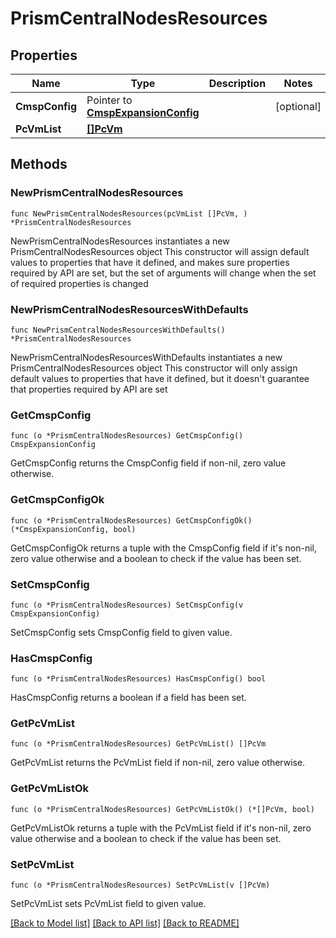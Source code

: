 # PrismCentralNodesResources

## Properties

Name | Type | Description | Notes
------------ | ------------- | ------------- | -------------
**CmspConfig** | Pointer to [**CmspExpansionConfig**](CmspExpansionConfig.md) |  | [optional] 
**PcVmList** | [**[]PcVm**](PcVm.md) |  | 

## Methods

### NewPrismCentralNodesResources

`func NewPrismCentralNodesResources(pcVmList []PcVm, ) *PrismCentralNodesResources`

NewPrismCentralNodesResources instantiates a new PrismCentralNodesResources object
This constructor will assign default values to properties that have it defined,
and makes sure properties required by API are set, but the set of arguments
will change when the set of required properties is changed

### NewPrismCentralNodesResourcesWithDefaults

`func NewPrismCentralNodesResourcesWithDefaults() *PrismCentralNodesResources`

NewPrismCentralNodesResourcesWithDefaults instantiates a new PrismCentralNodesResources object
This constructor will only assign default values to properties that have it defined,
but it doesn't guarantee that properties required by API are set

### GetCmspConfig

`func (o *PrismCentralNodesResources) GetCmspConfig() CmspExpansionConfig`

GetCmspConfig returns the CmspConfig field if non-nil, zero value otherwise.

### GetCmspConfigOk

`func (o *PrismCentralNodesResources) GetCmspConfigOk() (*CmspExpansionConfig, bool)`

GetCmspConfigOk returns a tuple with the CmspConfig field if it's non-nil, zero value otherwise
and a boolean to check if the value has been set.

### SetCmspConfig

`func (o *PrismCentralNodesResources) SetCmspConfig(v CmspExpansionConfig)`

SetCmspConfig sets CmspConfig field to given value.

### HasCmspConfig

`func (o *PrismCentralNodesResources) HasCmspConfig() bool`

HasCmspConfig returns a boolean if a field has been set.

### GetPcVmList

`func (o *PrismCentralNodesResources) GetPcVmList() []PcVm`

GetPcVmList returns the PcVmList field if non-nil, zero value otherwise.

### GetPcVmListOk

`func (o *PrismCentralNodesResources) GetPcVmListOk() (*[]PcVm, bool)`

GetPcVmListOk returns a tuple with the PcVmList field if it's non-nil, zero value otherwise
and a boolean to check if the value has been set.

### SetPcVmList

`func (o *PrismCentralNodesResources) SetPcVmList(v []PcVm)`

SetPcVmList sets PcVmList field to given value.



[[Back to Model list]](../README.md#documentation-for-models) [[Back to API list]](../README.md#documentation-for-api-endpoints) [[Back to README]](../README.md)


